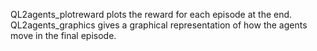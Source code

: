 QL2agents_plotreward plots the reward for each episode at the end. QL2agents_graphics gives a graphical representation of how the agents move in the final episode.
